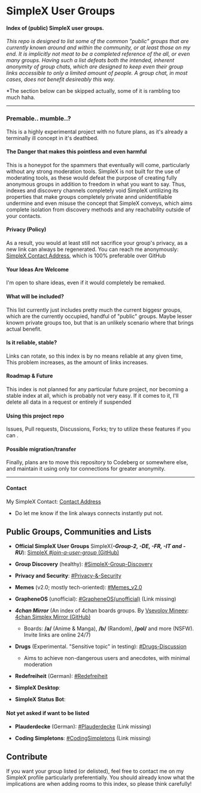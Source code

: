 # SimpleX User Groups
#### Index of (public) SimpleX user groups.

*This repo is designed to list some of the common "public" groups that are currently known around and within the community, or at least those on my end. It is implicitly not meat to be a completed reference of the all, or even many groups. Having such a list defeats both the intended, inherent anonymity of group chats, which are designed to keep even their group links accessible to only a limited amount of people. A group chat, in most cases, does not benefit desireably this way.*

*The section below can be skipped actually, some of it is rambling too much haha.

---

### Premable.. mumble..?
This is a highly experimental project with no future plans, as it's already a terminally ill concept in it's deathbed.

#### The Danger that makes this pointless and even harmful
This is a honeypot for the spammers that eventually will come, particularly without any strong moderation tools. SimpleX is not built for the use of moderating tools, as these would defeat the purpose of creating fully anonymous groups in addition to freedom in what you want to say. 
Thus, indexes and discovery channels completely void SimpleX untilizing its properties that make groups completely private annd unidentifiable undermine and even misuse the concept that SimpleX conveys, which aims complete isolation from discovery methods and any reachability outside of your contacts.

#### Privacy (Policy)
As a result, you would at least still not sacrifice your group's privacy, as a new link can always be regenerated. You can reach me anonymously: [SimpleX Contact Address](https://simplex.chat/contact#/?v=1-2&smp=smp%3A%2F%2F0YuTwO05YJWS8rkjn9eLJDjQhFKvIYd8d4xG8X1blIU%3D%40smp8.simplex.im%2FT4aN-mK2Y_i98yxrEjsTtJZ-zdZnPlXu%23%2F%3Fv%3D1-2%26dh%3DMCowBQYDK2VuAyEAE1QXehtKV4BUJ5L-R1Q44WKwY8VScrwE2ZFnrXHZoFc%253D%26srv%3Dbeccx4yfxxbvyhqypaavemqurytl6hozr47wfc7uuecacjqdvwpw2xid.onion), which is 100% preferable over GitHub

#### Your Ideas Are Welcome
I'm open to share ideas, even if it would completely be remaked.

#### What will be included?
This list currently just includes pretty much the current biggesr groups, which are the currently occupied, handful of "public" groups. Maybe lesser knowm private groups too, but that is an unlikely scenario where that brings actual benefit.

#### Is it reliable, stable?
Links can rotate, so this index is by no means reliable at any given time, This problem increases, as the amount of links increases.

#### Roadmap & Future
This index is not planned for any particular future project, nor becoming a stable index at all, which is probably not very easy. If it comes to it, I'll delete all data in a request or entirely if suspended

#### Using this project repo
Issues, Pull requests, Discussions, Forks; try to utilize these features if you can .

#### Possible migration/transfer
Finally, plans are to move this repository to Codeberg or somewhere else, and maintain it using only tor connections for greater anonymity.

---

#### Contact
My SimpleX Contact: [Contact Address](https://simplex.chat/contact#/?v=1-2&smp=smp%3A%2F%2F0YuTwO05YJWS8rkjn9eLJDjQhFKvIYd8d4xG8X1blIU%3D%40smp8.simplex.im%2FT4aN-mK2Y_i98yxrEjsTtJZ-zdZnPlXu%23%2F%3Fv%3D1-2%26dh%3DMCowBQYDK2VuAyEAE1QXehtKV4BUJ5L-R1Q44WKwY8VScrwE2ZFnrXHZoFc%253D%26srv%3Dbeccx4yfxxbvyhqypaavemqurytl6hozr47wfc7uuecacjqdvwpw2xid.onion)
   - Do let me know if the link always connects instantly put not.

## Public Groups, Communities and Lists

- **Official SimpleX User Groups** SimpleX(***-Group-2, -DE, -FR, -IT and -RU***): [SimpleX *#join-a-user-group* (GitHub)](https://github.com/simplex-chat/simplex-chat#join-a-user-group)

- **Group Discovery** (healthy): [#SimpleX-Group-Discovery](https://simplex.chat/contact#/?v=1-2&smp=smp%3A%2F%2FSkIkI6EPd2D63F4xFKfHk7I1UGZVNn6k1QWZ5rcyr6w%3D%40smp9.simplex.im%2FsHrzZf5-VZxW2xQS3kG2JU3iB1S0Vszi%23%2F%3Fv%3D1-2%26dh%3DMCowBQYDK2VuAyEAo3PH2owiHH5gSpSpqyLuMxBGF4Cv1QmKbDkR49fcGik%253D%26srv%3Djssqzccmrcws6bhmn77vgmhfjmhwlyr3u7puw4erkyoosywgl67slqqd.onion&data=%7B%22type%22%3A%22group%22%2C%22groupLinkId%22%3A%22ynFLa945rngYvbBe451I8Q%3D%3D%22%7D)

- **Privacy and Security**: [#Privacy-&-Security](https://simplex.chat/contact#/?v=1-2&smp=smp%3A%2F%2FSkIkI6EPd2D63F4xFKfHk7I1UGZVNn6k1QWZ5rcyr6w%3D%40smp9.simplex.im%2FeB3_x6aWPRaet_4fsP02r6IKv5eWqVUZ%23%2F%3Fv%3D1-2%26dh%3DMCowBQYDK2VuAyEAycOPZL-OzabcVLxku7Vco3L5JTzDAIt2XMKrbEcpllA%253D%26srv%3Djssqzccmrcws6bhmn77vgmhfjmhwlyr3u7puw4erkyoosywgl67slqqd.onion&data=%7B%22type%22%3A%22group%22%2C%22groupLinkId%22%3A%22TsKOOPffBF_ryxE1ULBV5g%3D%3D%22%7D)

- **Memes** (v2.0; mostly tech-oriented): [#Memes_v2.0](https://simplex.chat/contact#/?v=1-2&smp=smp%3A%2F%2F0YuTwO05YJWS8rkjn9eLJDjQhFKvIYd8d4xG8X1blIU%3D%40smp8.simplex.im%2FkQRe9d-mVxSBld7UCVdgLm903KPrI7K0%23%2F%3Fv%3D1-2%26dh%3DMCowBQYDK2VuAyEATCT6UT-Mn5RzDpnOVr0PkvjW7JZ5FXUK6QZ9kNbtFhQ%253D%26srv%3Dbeccx4yfxxbvyhqypaavemqurytl6hozr47wfc7uuecacjqdvwpw2xid.onion&data=%7B%22type%22%3A%22group%22%2C%22groupLinkId%22%3A%22EFzuE3Va-k3ZCU_Artvwiw%3D%3D%22%7D)

- **GrapheneOS** (unofficial): [#GrapheneOS(unofficial)]() (Link missing)

- ***4chan Mirror*** (An index of 4chan boards groups. By [Vsevolov Mineev](https://github.com/vsevolod-mineev/): [4chan Simplex Mirror (GitHub)](https://github.com/vsevolod-mineev/4chan-simplex-mirror/)
    - Boards: **/a/** (Anime & Manga), **/b/** (Random), **/pol/** and more (NSFW). Invite links are online 24/7)

- **Drugs** (Experimental. "Sensitive topic" in testing): [#Drugs-Discussion](https://simplex.chat/contact#/?v=1-2&smp=smp%3A%2F%2F6iIcWT_dF2zN_w5xzZEY7HI2Prbh3ldP07YTyDexPjE%3D%40smp10.simplex.im%2FRuPulBfXSepbYLLFedR60n4kvPynfVe1%23%2F%3Fv%3D1-2%26dh%3DMCowBQYDK2VuAyEAdQowc4FVnNc33qNZl-p5cU9vBGZF0T-bSE5gkpQdrGM%253D%26srv%3Drb2pbttocvnbrngnwziclp2f4ckjq65kebafws6g4hy22cdaiv5dwjqd.onion&data=%7B%22type%22%3A%22group%22%2C%22groupLinkId%22%3A%22gWlQ_-kmZhTwt3l_RDJUNg%3D%3D%22%7D)
    - Aims to achieve non-dangerous users and anecdotes, with minimal moderation

- **Redefreiheit** (German): [#Redefreiheit](https://simplex.chat/contact#/?v=1-2&smp=smp%3A%2F%2F0YuTwO05YJWS8rkjn9eLJDjQhFKvIYd8d4xG8X1blIU%3D%40smp8.simplex.im%2F8MpVA_kKLv2ZVxwaFLaQ4copmko7RBt2%23%2F%3Fv%3D1-2%26dh%3DMCowBQYDK2VuAyEAluTxfRTwl3LqRBADgVsf6jCol-4_Uh_RuofzgQE9lDM%253D%26srv%3Dbeccx4yfxxbvyhqypaavemqurytl6hozr47wfc7uuecacjqdvwpw2xid.onion&data=%7B%22type%22%3A%22group%22%2C%22groupLinkId%22%3A%22S7VHEMlJJFVeGOeMez9lnQ%3D%3D%22%7D)

- **SimpleX Desktop**: []()

- **SimpleX Status Bot**: []()

#### Not yet asked if want to be listed

- **Plauderdecke** (German): [#Plauderdecke]() (Link missing)

- **Coding Simpletons**: [#CodingSimpletons]() (Link missing)


## Contribute
If you want your group listed (or delisted), feel free to contact me on my SimpleX profile particularly
preferentially. You should already know what the implications are when adding rooms to this index, so please think carefully!
